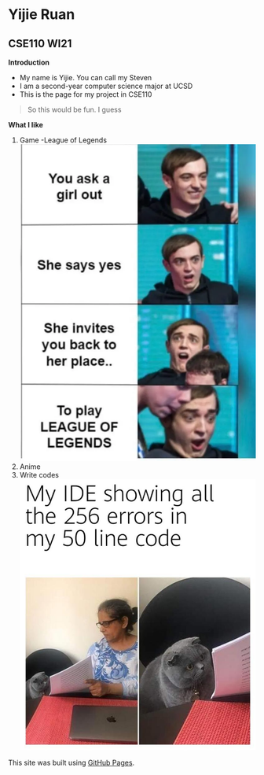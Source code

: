 # Yijie Ruan

## CSE110 WI21

**Introduction**

* My name is Yijie. You can call my Steven
* I am a second-year computer science major at UCSD
* This is the page for my project in CSE110
>So this would be fun. I guess

**What I like**

1. Game
   -League of Legends
  ![](d24336164ae9e2e046f363d7a526fb3.png)
2. Anime
3. Write codes
![](b33a3116e028ca8cd33e0341f044cc8.png)

This site was built using [GitHub Pages](https://pages.github.com/).
